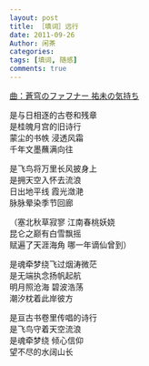 ```yaml
---
layout: post
title: ［填词］远行
date: 2011-09-26
Author: 闲茶
categories: 
tags: [填词, 随感]
comments: true
--- 
```


[曲：蒼穹のファフナー 祐未の気持ち](https://music.163.com/#/song?id=573100439)

是与日相逐的古卷和残章  
是桂魄月宫的旧诗行  
蒙尘的书帙 浸透风霜  
千年文墨蘸满向往  

是飞鸟将万里长风披身上  
是拥天空入怀去流浪  
日出地平线 霞光潋滟  
脉脉晕染季节回廊  

（塞北秋草寂寥 江南春桃妖娆  
昆仑之巅有白雪飘摇  
赋遍了天涯海角 哪一年谪仙曾到）  

是魂牵梦绕飞过烟涛微茫  
是无端执念扬帆起航  
明月照沧海 碧波浩荡  
潮汐枕着此岸彼方  

是亘古书卷里传唱的诗行  
是飞鸟守着天空流浪  
是魂牵梦绕 倾心信仰  
望不尽的水阔山长  
